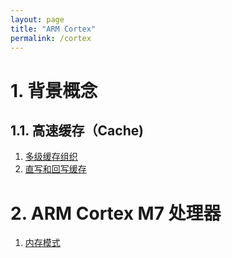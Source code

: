```yaml
---
layout: page
title: "ARM Cortex"
permalink: /cortex
---
```


# 1. 背景概念

## 1.1. 高速缓存（Cache)

1. [多级缓存组织](concept/cache/multilevel_cache/index.md)
2. [直写和回写缓存](concept/cache/write_through_and_back_in_cache/index.md)

# 2. ARM Cortex M7 处理器

1. [内存模式](m7_processor/arm_architecture_memory_mode/index.md)